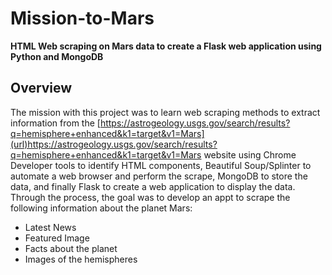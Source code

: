 # Mission-to-Mars
**HTML Web scraping on Mars data to create a Flask web application using Python and MongoDB**
## Overview
The mission with this project was to learn web scraping methods to extract information from the [https://astrogeology.usgs.gov/search/results?q=hemisphere+enhanced&k1=target&v1=Mars](url)https://astrogeology.usgs.gov/search/results?q=hemisphere+enhanced&k1=target&v1=Mars website using Chrome Developer tools to identify HTML components, Beautiful Soup/Splinter to automate a web browser and perform the scrape, MongoDB to store the data, and finally Flask to create a web application to display the data. Through the process, the goal was to develop an appt to scrape the following information about the planet Mars:

* Latest News
* Featured Image
* Facts about the planet
* Images of the hemispheres
